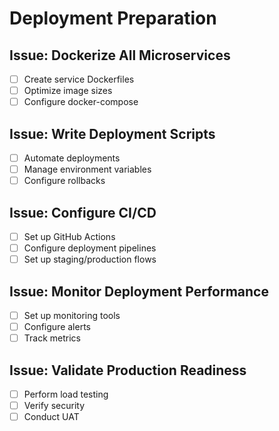 # Deployment Preparation

## Issue: Dockerize All Microservices
- [ ] Create service Dockerfiles
- [ ] Optimize image sizes
- [ ] Configure docker-compose

## Issue: Write Deployment Scripts
- [ ] Automate deployments
- [ ] Manage environment variables
- [ ] Configure rollbacks

## Issue: Configure CI/CD
- [ ] Set up GitHub Actions
- [ ] Configure deployment pipelines
- [ ] Set up staging/production flows

## Issue: Monitor Deployment Performance
- [ ] Set up monitoring tools
- [ ] Configure alerts
- [ ] Track metrics

## Issue: Validate Production Readiness
- [ ] Perform load testing
- [ ] Verify security
- [ ] Conduct UAT 